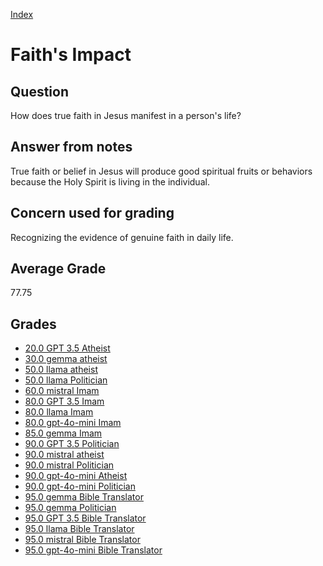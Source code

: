 
[Index](../index.md)
# Faith's Impact
## Question
How does true faith in Jesus manifest in a person's life?

## Answer from notes
True faith or belief in Jesus will produce good spiritual fruits or behaviors because the Holy Spirit is living in the individual.

## Concern used for grading
Recognizing the evidence of genuine faith in daily life.

## Average Grade
77.75

## Grades
 * [20.0 GPT 3.5 Atheist](../answers/GPT_3.5_Atheist/Faith's_Impact.md)
 * [30.0 gemma atheist](../answers/gemma_atheist/Faith's_Impact.md)
 * [50.0 llama atheist](../answers/llama_atheist/Faith's_Impact.md)
 * [50.0 llama Politician](../answers/llama_Politician/Faith's_Impact.md)
 * [60.0 mistral Imam](../answers/mistral_Imam/Faith's_Impact.md)
 * [80.0 GPT 3.5 Imam](../answers/GPT_3.5_Imam/Faith's_Impact.md)
 * [80.0 llama Imam](../answers/llama_Imam/Faith's_Impact.md)
 * [80.0 gpt-4o-mini Imam](../answers/gpt-4o-mini_Imam/Faith's_Impact.md)
 * [85.0 gemma Imam](../answers/gemma_Imam/Faith's_Impact.md)
 * [90.0 GPT 3.5 Politician](../answers/GPT_3.5_Politician/Faith's_Impact.md)
 * [90.0 mistral atheist](../answers/mistral_atheist/Faith's_Impact.md)
 * [90.0 mistral Politician](../answers/mistral_Politician/Faith's_Impact.md)
 * [90.0 gpt-4o-mini Atheist](../answers/gpt-4o-mini_Atheist/Faith's_Impact.md)
 * [90.0 gpt-4o-mini Politician](../answers/gpt-4o-mini_Politician/Faith's_Impact.md)
 * [95.0 gemma Bible Translator](../answers/gemma_Bible_Translator/Faith's_Impact.md)
 * [95.0 gemma Politician](../answers/gemma_Politician/Faith's_Impact.md)
 * [95.0 GPT 3.5 Bible Translator](../answers/GPT_3.5_Bible_Translator/Faith's_Impact.md)
 * [95.0 llama Bible Translator](../answers/llama_Bible_Translator/Faith's_Impact.md)
 * [95.0 mistral Bible Translator](../answers/mistral_Bible_Translator/Faith's_Impact.md)
 * [95.0 gpt-4o-mini Bible Translator](../answers/gpt-4o-mini_Bible_Translator/Faith's_Impact.md)
